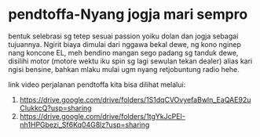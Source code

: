# pendtoffa-Nyang jogja mari sempro
 bentuk selebrasi sg tetep sesuai passion yoiku dolan dan jogja sebagai tujuannya. Ngirit biaya dimulai dari nggawa bekal dewe, ng kono nginep nang koncone EL, meh bendino mangan sego padang sg tanduk dewe, disilihi motor (motore wektu iku spin sg lagi sewulan tekan dealer) alias kari ngisi bensine, bahkan mlaku mulai ugm nyang retjobuntung radio hehe.

link video perjalanan pendtoffa kita bisa dilihat melalui:
1. https://drive.google.com/drive/folders/1S1dqCVOvyefaBwln_EaQAE92uCIukkcQ?usp=sharing
2. https://drive.google.com/drive/folders/1tgYkJcPEI-nh1HPGbezi_Sf6Kq04G8lz?usp=sharing
